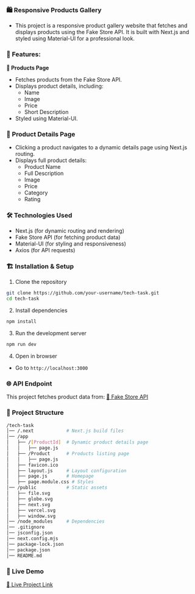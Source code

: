 ### 🛍️ Responsive Products Gallery
- This project is a responsive product gallery website that fetches and displays products using the Fake Store API. It is built with Next.js and styled using Material-UI for a professional look.

### 🚀 Features:
**🏬 Products Page**
   - Fetches products from the Fake Store API.
   - Displays product details, including:
     - Name
     - Image
     - Price
     - Short Description
   - Styled using Material-UI.

### 📝 Product Details Page
- Clicking a product navigates to a dynamic details page using Next.js routing.
- Displays full product details:
   - Product Name
   - Full Description
   - Image
   - Price
   - Category
   - Rating

### 🛠️ Technologies Used
- Next.js (for dynamic routing and rendering)
- Fake Store API (for fetching product data)
- Material-UI (for styling and responsiveness)
- Axios (for API requests)

### 🏗️ Installation & Setup
1. Clone the repository
```bash
git clone https://github.com/your-username/tech-task.git
cd tech-task
```
2. Install dependencies
```bash
npm install
```
3. Run the development server
```bash
npm run dev
```
4. Open in browser
- Go to `http://localhost:3000`

### 🌐 API Endpoint
This project fetches product data from: [🔗 Fake Store API](https://fakestoreapi.com/products)

### 📁 Project Structure
```bash
/tech-task
│── /.next            # Next.js build files  
│── /app  
│   ├── /[ProductId]  # Dynamic product details page  
│   │   ├── page.js  
│   ├── /Product      # Products listing page  
│   │   ├── page.js  
│   ├── favicon.ico  
│   ├── layout.js     # Layout configuration  
│   ├── page.js       # Homepage  
│   ├── page.module.css # Styles  
│── /public           # Static assets  
│   ├── file.svg  
│   ├── globe.svg  
│   ├── next.svg  
│   ├── vercel.svg  
│   ├── window.svg  
│── /node_modules     # Dependencies  
│── .gitignore  
│── jsconfig.json  
│── next.config.mjs  
│── package-lock.json  
│── package.json  
│── README.md  
```

### 📌 Live Demo
[🔗 Live Project Link](https://elevate-task-roan.vercel.app/)
